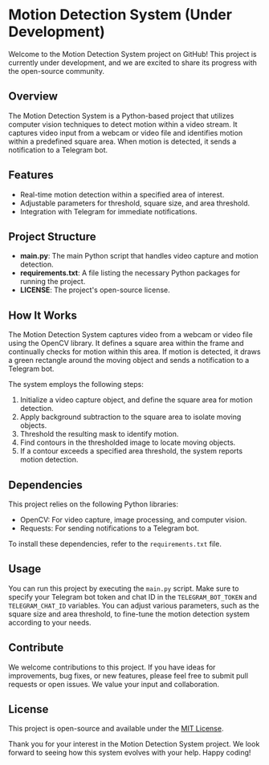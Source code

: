 # Motion Detection System (Under Development)

Welcome to the Motion Detection System project on GitHub! This project is currently under development, and we are excited to share its progress with the open-source community.

## Overview

The Motion Detection System is a Python-based project that utilizes computer vision techniques to detect motion within a video stream. It captures video input from a webcam or video file and identifies motion within a predefined square area. When motion is detected, it sends a notification to a Telegram bot.

## Features

- Real-time motion detection within a specified area of interest.
- Adjustable parameters for threshold, square size, and area threshold.
- Integration with Telegram for immediate notifications.

## Project Structure

- **main.py**: The main Python script that handles video capture and motion detection.
- **requirements.txt**: A file listing the necessary Python packages for running the project.
- **LICENSE**: The project's open-source license.

## How It Works

The Motion Detection System captures video from a webcam or video file using the OpenCV library. It defines a square area within the frame and continually checks for motion within this area. If motion is detected, it draws a green rectangle around the moving object and sends a notification to a Telegram bot.

The system employs the following steps:
1. Initialize a video capture object, and define the square area for motion detection.
2. Apply background subtraction to the square area to isolate moving objects.
3. Threshold the resulting mask to identify motion.
4. Find contours in the thresholded image to locate moving objects.
5. If a contour exceeds a specified area threshold, the system reports motion detection.

## Dependencies

This project relies on the following Python libraries:
- OpenCV: For video capture, image processing, and computer vision.
- Requests: For sending notifications to a Telegram bot.

To install these dependencies, refer to the `requirements.txt` file.

## Usage

You can run this project by executing the `main.py` script. Make sure to specify your Telegram bot token and chat ID in the `TELEGRAM_BOT_TOKEN` and `TELEGRAM_CHAT_ID` variables. You can adjust various parameters, such as the square size and area threshold, to fine-tune the motion detection system according to your needs.

## Contribute

We welcome contributions to this project. If you have ideas for improvements, bug fixes, or new features, please feel free to submit pull requests or open issues. We value your input and collaboration.

## License

This project is open-source and available under the [MIT License](LICENSE).

Thank you for your interest in the Motion Detection System project. We look forward to seeing how this system evolves with your help. Happy coding!
